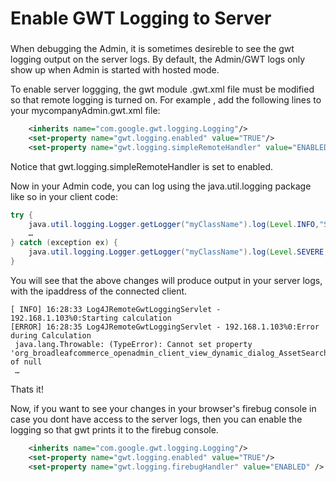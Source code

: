 # Enable GWT Logging to Server

###
When debugging the Admin, it is sometimes desireble to see the gwt logging output on the server logs.  By default, the Admin/GWT logs only show up when Admin is started with hosted mode. 

To enable server loggging, the gwt module .gwt.xml file must be modified so that remote logging is turned on.
For example , add the following lines to your mycompanyAdmin.gwt.xml file: 

```xml 
    <inherits name="com.google.gwt.logging.Logging"/>
    <set-property name="gwt.logging.enabled" value="TRUE"/>
    <set-property name="gwt.logging.simpleRemoteHandler" value="ENABLED" />
```

Notice that gwt.logging.simpleRemoteHandler is set to enabled.   



Now in your Admin code, you can log using the java.util.logging package like so in your client code:  

```java
try {
    java.util.logging.Logger.getLogger("myClassName").log(Level.INFO,"Starting calculation");
    …    
} catch (exception ex) {  
    java.util.logging.Logger.getLogger("myClassName").log(Level.SEVERE,"Error during Calculation",ex);
}
```

You will see that the above changes will produce output in your server logs, with the ipaddress of the connected client.

```text
[ INFO] 16:28:33 Log4JRemoteGwtLoggingServlet - 192.168.1.103%0:Starting calculation
[ERROR] 16:28:35 Log4JRemoteGwtLoggingServlet - 192.168.1.103%0:Error during Calculation 
 java.lang.Throwable: (TypeError): Cannot set property 'org_broadleafcommerce_openadmin_client_view_dynamic_dialog_AssetSearchDialog_initialValues' of null
 …
```
 

Thats it!


Now, if you want to see your changes in your browser's firebug console in case you dont have access to the server logs, then you can enable the logging so that gwt prints it to the firebug console. 

```xml
    <inherits name="com.google.gwt.logging.Logging"/>
    <set-property name="gwt.logging.enabled" value="TRUE"/>
    <set-property name="gwt.logging.firebugHandler" value="ENABLED" />
```
